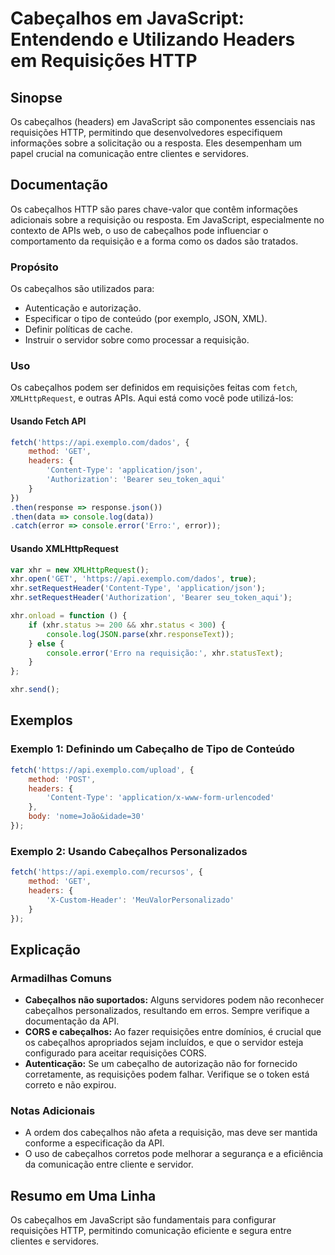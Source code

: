 <!--
Meta Description: # Cabeçalhos em JavaScript: Entendendo e Utilizando Headers em Requisições HTTP ## Sinopse Os cabeçalhos (headers) em JavaScript são componentes essen...
Meta Keywords: cabeçalhos, xhr, javascript, requisições, exemplo
-->

# Cabeçalhos em JavaScript: Entendendo e Utilizando Headers em Requisições HTTP

## Sinopse
Os cabeçalhos (headers) em JavaScript são componentes essenciais nas requisições HTTP, permitindo que desenvolvedores especifiquem informações sobre a solicitação ou a resposta. Eles desempenham um papel crucial na comunicação entre clientes e servidores.

## Documentação
Os cabeçalhos HTTP são pares chave-valor que contêm informações adicionais sobre a requisição ou resposta. Em JavaScript, especialmente no contexto de APIs web, o uso de cabeçalhos pode influenciar o comportamento da requisição e a forma como os dados são tratados.

### Propósito
Os cabeçalhos são utilizados para:
- Autenticação e autorização.
- Especificar o tipo de conteúdo (por exemplo, JSON, XML).
- Definir políticas de cache.
- Instruir o servidor sobre como processar a requisição.

### Uso
Os cabeçalhos podem ser definidos em requisições feitas com `fetch`, `XMLHttpRequest`, e outras APIs. Aqui está como você pode utilizá-los:

#### Usando Fetch API
```javascript
fetch('https://api.exemplo.com/dados', {
    method: 'GET',
    headers: {
        'Content-Type': 'application/json',
        'Authorization': 'Bearer seu_token_aqui'
    }
})
.then(response => response.json())
.then(data => console.log(data))
.catch(error => console.error('Erro:', error));
```

#### Usando XMLHttpRequest
```javascript
var xhr = new XMLHttpRequest();
xhr.open('GET', 'https://api.exemplo.com/dados', true);
xhr.setRequestHeader('Content-Type', 'application/json');
xhr.setRequestHeader('Authorization', 'Bearer seu_token_aqui');

xhr.onload = function () {
    if (xhr.status >= 200 && xhr.status < 300) {
        console.log(JSON.parse(xhr.responseText));
    } else {
        console.error('Erro na requisição:', xhr.statusText);
    }
};

xhr.send();
```

## Exemplos
### Exemplo 1: Definindo um Cabeçalho de Tipo de Conteúdo
```javascript
fetch('https://api.exemplo.com/upload', {
    method: 'POST',
    headers: {
        'Content-Type': 'application/x-www-form-urlencoded'
    },
    body: 'nome=João&idade=30'
});
```

### Exemplo 2: Usando Cabeçalhos Personalizados
```javascript
fetch('https://api.exemplo.com/recursos', {
    method: 'GET',
    headers: {
        'X-Custom-Header': 'MeuValorPersonalizado'
    }
});
```

## Explicação
### Armadilhas Comuns
- **Cabeçalhos não suportados:** Alguns servidores podem não reconhecer cabeçalhos personalizados, resultando em erros. Sempre verifique a documentação da API.
- **CORS e cabeçalhos:** Ao fazer requisições entre domínios, é crucial que os cabeçalhos apropriados sejam incluídos, e que o servidor esteja configurado para aceitar requisições CORS.
- **Autenticação:** Se um cabeçalho de autorização não for fornecido corretamente, as requisições podem falhar. Verifique se o token está correto e não expirou.

### Notas Adicionais
- A ordem dos cabeçalhos não afeta a requisição, mas deve ser mantida conforme a especificação da API.
- O uso de cabeçalhos corretos pode melhorar a segurança e a eficiência da comunicação entre cliente e servidor.

## Resumo em Uma Linha
Os cabeçalhos em JavaScript são fundamentais para configurar requisições HTTP, permitindo comunicação eficiente e segura entre clientes e servidores.